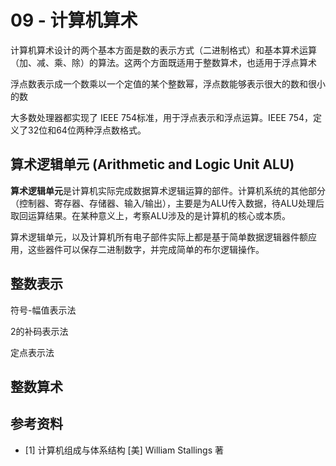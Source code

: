 # 09 - 计算机算术

计算机算术设计的两个基本方面是数的表示方式（二进制格式）和基本算术运算（加、减、乘、除）的算法。这两个方面既适用于整数算术，也适用于浮点算术

浮点数表示成一个数乘以一个定值的某个整数幂，浮点数能够表示很大的数和很小的数

大多数处理器都实现了 IEEE 754标准，用于浮点表示和浮点运算。IEEE 754，定义了32位和64位两种浮点数格式。

## 算术逻辑单元 (Arithmetic and Logic Unit ALU)

**算术逻辑单元**是计算机实际完成数据算术逻辑运算的部件。计算机系统的其他部分（控制器、寄存器、存储器、输入/输出），主要是为ALU传入数据，待ALU处理后取回运算结果。在某种意义上，考察ALU涉及的是计算机的核心或本质。

算术逻辑单元，以及计算机所有电子部件实际上都是基于简单数据逻辑器件额应用，这些器件可以保存二进制数字，并完成简单的布尔逻辑操作。

## 整数表示

符号-幅值表示法

2的补码表示法

定点表示法

## 整数算术

## 参考资料

- [1] 计算机组成与体系结构 [美] William Stallings 著
